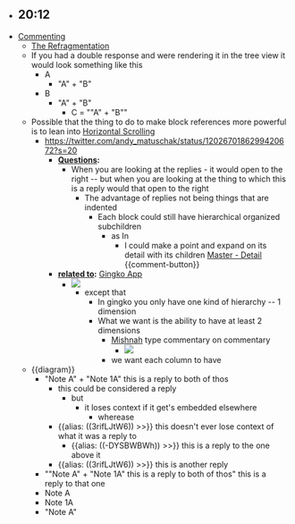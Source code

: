 - 20:12
    - 
- [Commenting](<Commenting.md>)
    - [The Refragmentation](<The Refragmentation.md>)
    - If you had a double response and were rendering it in the tree view it would look something like this
        - A
            - "A" + "B"
        - B
            - "A" + "B"
                - C = ""A" + "B""
    - Possible that the thing to do to make block references more powerful is to lean into [Horizontal Scrolling](<Horizontal Scrolling.md>)
        - https://twitter.com/andy_matuschak/status/1202670186299420672?s=20
            - **[Questions](<Questions.md>):**
                - When you are looking at the replies - it would open to the right -- but when you are looking at the thing to which this is a reply would that open to the right
                    - The advantage of replies not being things that are indented 
                        - Each block could still have hierarchical organized subchildren
                            - as In
                                - I could make a point and expand on its detail with its children [Master - Detail](<Master - Detail.md>) {{comment-button}}
            - **[related to](<related to.md>):** [Gingko App](<Gingko App.md>)
                - ![](https://firebasestorage.googleapis.com/v0/b/firescript-577a2.appspot.com/o/imgs%2Fv8%2Fhelp%2FE_Fpmtm1Je?alt=media&token=1f165aff-9974-4927-8890-946878486c0c)
                    - except that 
                        - In gingko you only have one kind of hierarchy -- 1 dimension
                        - What we want is the ability to have at least 2 dimensions
                            - [Mishnah](<Mishnah.md>) type commentary on commentary
                                - ![](https://firebasestorage.googleapis.com/v0/b/firescript-577a2.appspot.com/o/imgs%2Fv8%2Fhelp%2F9_ifLoDXfU?alt=media&token=d5b59d8d-cccf-4f3f-8673-9d820728f285)
                            - we want each column to have
    - {{diagram}}
        - "Note A" + "Note 1A" this is a reply to both of thos
            - this could be considered a reply
                - but
                    - it loses context if it get's embedded elsewhere
                        - wherease
            - {{alias: ((3rifLJtW6)) >>}} this doesn't ever lose context of what it was a reply to
                - {{alias: ((-DYSBWBWh)) >>}} this is a reply to the one above it
            - {{alias: ((3rifLJtW6)) >>}} this is another reply
        - ""Note A" + "Note 1A" this is a reply to both of thos" this is a reply to that one
        - Note A
        - Note 1A
        - "Note A" 
